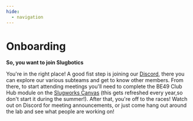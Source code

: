 ```yaml
---
hide:
  - navigation
---
```


# Onboarding

**So, you want to join Slugbotics**

You're in the right place! A good fist step is joining our
[Discord](https://discord.slugbotics.com), there you can explore our various
subteams and get to know other members. From there, to start attending meetings
you'll need to complete the BE49 Club Hub module on the
[Slugworks Canvas](https://canvas.ucsc.edu/courses/77701) (this gets refreshed
every year,so don't start it during the summer!). After that, you're off to the
races! Watch out on Discord for meeting announcements, or just come hang out
around the lab and see what people are working on!
